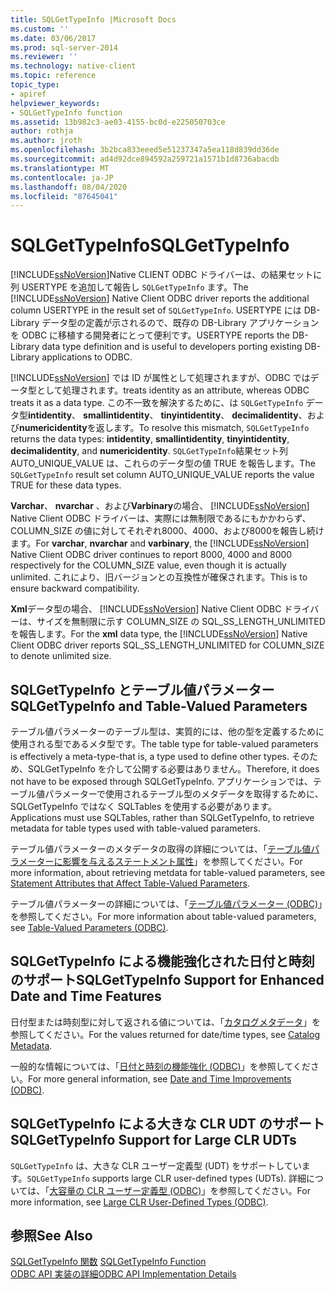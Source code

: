 ```yaml
---
title: SQLGetTypeInfo |Microsoft Docs
ms.custom: ''
ms.date: 03/06/2017
ms.prod: sql-server-2014
ms.reviewer: ''
ms.technology: native-client
ms.topic: reference
topic_type:
- apiref
helpviewer_keywords:
- SQLGetTypeInfo function
ms.assetid: 13b982c3-ae03-4155-bc0d-e225050703ce
author: rothja
ms.author: jroth
ms.openlocfilehash: 3b2bca833eeed5e51237347a5ea118d839dd36de
ms.sourcegitcommit: ad4d92dce894592a259721a1571b1d8736abacdb
ms.translationtype: MT
ms.contentlocale: ja-JP
ms.lasthandoff: 08/04/2020
ms.locfileid: "87645041"
---
```

# <a name="sqlgettypeinfo"></a><span data-ttu-id="c6458-102">SQLGetTypeInfo</span><span class="sxs-lookup"><span data-stu-id="c6458-102">SQLGetTypeInfo</span></span>
  <span data-ttu-id="c6458-103">[!INCLUDE[ssNoVersion](../../includes/ssnoversion-md.md)]Native CLIENT ODBC ドライバーは、の結果セットに列 USERTYPE を追加して報告し `SQLGetTypeInfo` ます。</span><span class="sxs-lookup"><span data-stu-id="c6458-103">The [!INCLUDE[ssNoVersion](../../includes/ssnoversion-md.md)] Native Client ODBC driver reports the additional column USERTYPE in the result set of `SQLGetTypeInfo`.</span></span> <span data-ttu-id="c6458-104">USERTYPE には DB-Library データ型の定義が示されるので、既存の DB-Library アプリケーションを ODBC に移植する開発者にとって便利です。</span><span class="sxs-lookup"><span data-stu-id="c6458-104">USERTYPE reports the DB-Library data type definition and is useful to developers porting existing DB-Library applications to ODBC.</span></span>  
  
 [!INCLUDE[ssNoVersion](../../includes/ssnoversion-md.md)] <span data-ttu-id="c6458-105">では ID が属性として処理されますが、ODBC ではデータ型として処理されます。</span><span class="sxs-lookup"><span data-stu-id="c6458-105">treats identity as an attribute, whereas ODBC treats it as a data type.</span></span> <span data-ttu-id="c6458-106">この不一致を解決するために、は `SQLGetTypeInfo` データ型**intidentity**、 **smallintidentity**、 **tinyintidentity**、 **decimalidentity**、および**numericidentity**を返します。</span><span class="sxs-lookup"><span data-stu-id="c6458-106">To resolve this mismatch, `SQLGetTypeInfo` returns the data types: **intidentity**, **smallintidentity**, **tinyintidentity**, **decimalidentity**, and **numericidentity**.</span></span> <span data-ttu-id="c6458-107">`SQLGetTypeInfo`結果セット列 AUTO_UNIQUE_VALUE は、これらのデータ型の値 TRUE を報告します。</span><span class="sxs-lookup"><span data-stu-id="c6458-107">The `SQLGetTypeInfo` result set column AUTO_UNIQUE_VALUE reports the value TRUE for these data types.</span></span>  
  
 <span data-ttu-id="c6458-108">**Varchar**、 **nvarchar** 、および**Varbinary**の場合、 [!INCLUDE[ssNoVersion](../../includes/ssnoversion-md.md)] Native Client ODBC ドライバーは、実際には無制限であるにもかかわらず、COLUMN_SIZE の値に対してそれぞれ8000、4000、および8000を報告し続けます。</span><span class="sxs-lookup"><span data-stu-id="c6458-108">For **varchar**, **nvarchar** and **varbinary**, the [!INCLUDE[ssNoVersion](../../includes/ssnoversion-md.md)] Native Client ODBC driver continues to report 8000, 4000 and 8000 respectively for the COLUMN_SIZE value, even though it is actually unlimited.</span></span> <span data-ttu-id="c6458-109">これにより、旧バージョンとの互換性が確保されます。</span><span class="sxs-lookup"><span data-stu-id="c6458-109">This is to ensure backward compatibility.</span></span>  
  
 <span data-ttu-id="c6458-110">**Xml**データ型の場合、 [!INCLUDE[ssNoVersion](../../includes/ssnoversion-md.md)] Native Client ODBC ドライバーは、サイズを無制限に示す COLUMN_SIZE の SQL_SS_LENGTH_UNLIMITED を報告します。</span><span class="sxs-lookup"><span data-stu-id="c6458-110">For the **xml** data type, the [!INCLUDE[ssNoVersion](../../includes/ssnoversion-md.md)] Native Client ODBC driver reports SQL_SS_LENGTH_UNLIMITED for COLUMN_SIZE to denote unlimited size.</span></span>  
  
## <a name="sqlgettypeinfo-and-table-valued-parameters"></a><span data-ttu-id="c6458-111">SQLGetTypeInfo とテーブル値パラメーター</span><span class="sxs-lookup"><span data-stu-id="c6458-111">SQLGetTypeInfo and Table-Valued Parameters</span></span>  
 <span data-ttu-id="c6458-112">テーブル値パラメーターのテーブル型は、実質的には、他の型を定義するために使用される型であるメタ型です。</span><span class="sxs-lookup"><span data-stu-id="c6458-112">The table type for table-valued parameters is effectively a meta-type-that is, a type used to define other types.</span></span> <span data-ttu-id="c6458-113">そのため、SQLGetTypeInfo を介して公開する必要はありません。</span><span class="sxs-lookup"><span data-stu-id="c6458-113">Therefore, it does not have to be exposed through SQLGetTypeInfo.</span></span> <span data-ttu-id="c6458-114">アプリケーションでは、テーブル値パラメーターで使用されるテーブル型のメタデータを取得するために、SQLGetTypeInfo ではなく SQLTables を使用する必要があります。</span><span class="sxs-lookup"><span data-stu-id="c6458-114">Applications must use SQLTables, rather than SQLGetTypeInfo, to retrieve metadata for table types used with table-valued parameters.</span></span>  
  
 <span data-ttu-id="c6458-115">テーブル値パラメーターのメタデータの取得の詳細については、「[テーブル値パラメーターに影響を与えるステートメント属性](../native-client-odbc-table-valued-parameters/statement-attributes-that-affect-table-valued-parameters.md)」を参照してください。</span><span class="sxs-lookup"><span data-stu-id="c6458-115">For more information, about retrieving metdata for table-valued parameters, see [Statement Attributes that Affect Table-Valued Parameters](../native-client-odbc-table-valued-parameters/statement-attributes-that-affect-table-valued-parameters.md).</span></span>  
  
 <span data-ttu-id="c6458-116">テーブル値パラメーターの詳細については、「[テーブル値パラメーター &#40;ODBC&#41;](../native-client-odbc-table-valued-parameters/table-valued-parameters-odbc.md)」を参照してください。</span><span class="sxs-lookup"><span data-stu-id="c6458-116">For more information about table-valued parameters, see [Table-Valued Parameters &#40;ODBC&#41;](../native-client-odbc-table-valued-parameters/table-valued-parameters-odbc.md).</span></span>  
  
## <a name="sqlgettypeinfo-support-for-enhanced-date-and-time-features"></a><span data-ttu-id="c6458-117">SQLGetTypeInfo による機能強化された日付と時刻のサポート</span><span class="sxs-lookup"><span data-stu-id="c6458-117">SQLGetTypeInfo Support for Enhanced Date and Time Features</span></span>  
 <span data-ttu-id="c6458-118">日付型または時刻型に対して返される値については、「[カタログメタデータ](../native-client-odbc-date-time/metadata-catalog.md)」を参照してください。</span><span class="sxs-lookup"><span data-stu-id="c6458-118">For the values returned for date/time types, see [Catalog Metadata](../native-client-odbc-date-time/metadata-catalog.md).</span></span>  
  
 <span data-ttu-id="c6458-119">一般的な情報については、「[日付と時刻の機能強化 &#40;ODBC&#41;](../native-client-odbc-date-time/date-and-time-improvements-odbc.md)」を参照してください。</span><span class="sxs-lookup"><span data-stu-id="c6458-119">For more general information, see [Date and Time Improvements &#40;ODBC&#41;](../native-client-odbc-date-time/date-and-time-improvements-odbc.md).</span></span>  
  
## <a name="sqlgettypeinfo-support-for-large-clr-udts"></a><span data-ttu-id="c6458-120">SQLGetTypeInfo による大きな CLR UDT のサポート</span><span class="sxs-lookup"><span data-stu-id="c6458-120">SQLGetTypeInfo Support for Large CLR UDTs</span></span>  
 <span data-ttu-id="c6458-121">`SQLGetTypeInfo` は、大きな CLR ユーザー定義型 (UDT) をサポートしています。</span><span class="sxs-lookup"><span data-stu-id="c6458-121">`SQLGetTypeInfo` supports large CLR user-defined types (UDTs).</span></span> <span data-ttu-id="c6458-122">詳細については、「[大容量の CLR ユーザー定義型 &#40;ODBC&#41;](../native-client/odbc/large-clr-user-defined-types-odbc.md)」を参照してください。</span><span class="sxs-lookup"><span data-stu-id="c6458-122">For more information, see [Large CLR User-Defined Types &#40;ODBC&#41;](../native-client/odbc/large-clr-user-defined-types-odbc.md).</span></span>  
  
## <a name="see-also"></a><span data-ttu-id="c6458-123">参照</span><span class="sxs-lookup"><span data-stu-id="c6458-123">See Also</span></span>  
 <span data-ttu-id="c6458-124">[SQLGetTypeInfo 関数](https://go.microsoft.com/fwlink/?LinkId=59356) </span><span class="sxs-lookup"><span data-stu-id="c6458-124">[SQLGetTypeInfo Function](https://go.microsoft.com/fwlink/?LinkId=59356) </span></span>  
 [<span data-ttu-id="c6458-125">ODBC API 実装の詳細</span><span class="sxs-lookup"><span data-stu-id="c6458-125">ODBC API Implementation Details</span></span>](odbc-api-implementation-details.md)  
  
  
